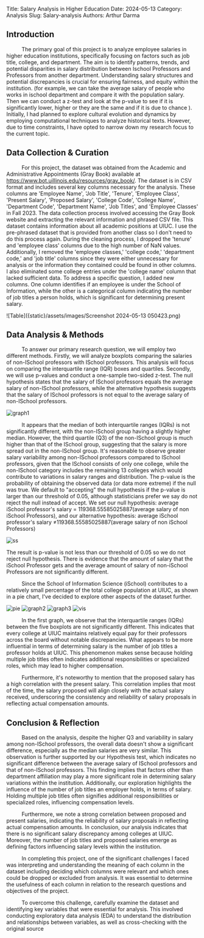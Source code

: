 Title: Salary Analysis in Higher Education
Date: 2024-05-13
Category: Analysis
Slug: Salary-analysis
Authors: Arthur Darma

## Introduction
<p style="text-indent: 40px;"> The primary goal of this project is to analyze employee salaries in higher education institutions, specifically focusing on factors such as job title, college, and department. The aim is to identify patterns, trends, and potential disparities in salary distribution between Ischool Professors and Professors from another department. Understanding salary structures and potential discrepancies is crucial for ensuring fairness, and equity within the institution. (for example, we can take the average salary of people who works in ischool department and compare it with the population salary. Then we can conduct a z-test and look at the p-value to see if it is significantly lower, higher or they are the same and if it is due to chance ). Initially, I had planned to explore cultural evolution and dynamics by employing computational techniques to analyze historical texts. However, due to time constraints, I have opted to narrow down my research focus to the current topic.</p>

## Data Collection & Curation

<p style="text-indent: 40px;">For this project, the dataset was obtained from the Academic and Administrative Appointments (Gray Book) available at <a href="https://www.bot.uillinois.edu/resources/gray_book/">https://www.bot.uillinois.edu/resources/gray_book/</a>.  The dataset is in CSV format and includes several key columns necessary for the analysis. These columns are 'Employee Name', 'Job Title', 'Tenure', 'Employee Class', 'Present Salary', 'Proposed Salary', 'College Code', 'College Name', 'Department Code', 'Department Name', 'Job Titles', and 'Employee Classes' in Fall 2023.
The data collection process involved accessing the Gray Book website and extracting the relevant information and phrased CSV file. This dataset contains information about all academic positions at UIUC. I use the pre-phrased dataset that is provided from another class so I don't need to do this process again.
During the cleaning process, I dropped the 'tenure' and 'employee class' columns due to the high number of NaN values. Additionally, I removed the 'employee classes,' 'college code,' 'department code,' and 'job title' columns since they were either unnecessary for analysis or the information they contained could be found in other columns. I also eliminated some college entries under the 'college name' column that lacked sufficient data. To address a specific question, I added new columns. One column identifies if an employee is under the School of Information, while the other is a categorical column indicating the number of job titles a person holds, which is significant for determining present salary.</p>

![Table]({static}/assets/images/Screenshot 2024-05-13 050423.png)

## Data Analysis & Methods

<p style="text-indent: 40px;">To answer our primary research question, we will employ two different methods. Firstly, we will analyze boxplots comparing the salaries of non-ISchool professors with ISchool professors. This analysis will focus on comparing the interquartile range (IQR) boxes and quartiles. Secondly, we will use p-values and conduct a one-sample two-sided z-test. The null hypothesis states that the salary of ISchool professors equals the average salary of non-ISchool professors, while the alternative hypothesis suggests that the salary of ISchool professors is not equal to the average salary of non-ISchool professors.</p>

![graph1]({static}/assets/images/salarydist.png)

<p style="text-indent: 40px;">It appears that the median of both interquartile ranges (IQRs) is not significantly different, with the non-ISchool group having a slightly higher median. However, the third quartile (Q3) of the non-ISchool group is much higher than that of the ISchool group, suggesting that the salary is more spread out in the non-ISchool group. It's reasonable to observe greater salary variability among non-ISchool professors compared to ISchool professors, given that the ISchool consists of only one college, while the non-ISchool category includes the remaining 13 colleges which would contribute to variations in salary ranges and distribution.
The p-value is the probability of obtaining the observed data (or data more extreme) if the null was true. We default to "accepting" the null hypothesis if the p-value is larger than our threshold of 0.05, although statisticians prefer we say do not reject the null instead of accept. We set our null hypothesis: average iSchool professor's salary = 119368.55585025887(average salary of non iSchool Professors), and our alternative hypothesis: average iSchool professor's salary ≠119368.55585025887(average salary of non iSchool Professors)</p>

![ss]({static}/assets/images/ss.png)

<p>The result is p-value is not less than our threshold of 0.05 so we do not reject null hypothesis. There is evidence that the amount of salary that the iSchool Professor gets and the average amount of salary of non-iSchool Professors are not significantly different.</p>


<p style="text-indent: 40px;">Since the School of Information Science (iSchool) contributes to a relatively small percentage of the total college population at UIUC, as shown in a pie chart, I've decided to explore other aspects of the dataset further.</p>

![pie]({static}/assets/images/piechart.png)
![graph2]({static}/assets/images/salarydist2.png)
![graph3]({static}/assets/images/salarydist3.png)
![vis]({static}/assets/images/visualization.png)

<p style="text-indent: 40px;"> In the first graph, we observe that the interquartile ranges (IQRs) between the five boxplots are not significantly different. This indicates that every college at UIUC maintains relatively equal pay for their professors across the board without notable discrepancies. What appears to be more influential in terms of determining salary is the number of job titles a professor holds at UIUC. This phenomenon makes sense because holding multiple job titles often indicates additional responsibilities or specialized roles, which may lead to higher compensation.</p>

<p style="text-indent: 40px;">Furthermore, it's noteworthy to mention that the proposed salary has a high correlation with the present salary. This correlation implies that most of the time, the salary proposed will align closely with the actual salary received, underscoring the consistency and reliability of salary proposals in reflecting actual compensation amounts.</p>

## Conclusion & Reflection

<p style="text-indent: 40px;">Based on the analysis, despite the higher Q3 and variability in salary among non-ISchool professors, the overall data doesn't show a significant difference, especially as the median salaries are very similar. This observation is further supported by our Hypothesis test, which indicates no significant difference between the average salary of ISchool professors and that of non-ISchool professors. This finding implies that factors other than department affiliation may play a more significant role in determining salary variations within the institution. Additionally, our exploration highlights the influence of the number of job titles an employer holds, in terms of salary. Holding multiple job titles often signifies additional responsibilities or specialized roles, influencing compensation levels.
</p>
<p style="text-indent: 40px;">Furthermore, we note a strong correlation between proposed and present salaries, indicating the reliability of salary proposals in reflecting actual compensation amounts. In conclusion, our analysis indicates that there is no significant salary discrepancy among colleges at UIUC. Moreover, the number of job titles and proposed salaries emerge as defining factors influencing salary levels within the institution.</p>

<p style="text-indent: 40px;">In completing this project, one of the significant challenges I faced was interpreting and understanding the meaning of each column in the dataset including deciding which columns were relevant and which ones could be dropped or excluded from analysis. It was essential to determine the usefulness of each column in relation to the research questions and objectives of the project.</p>

<p style="text-indent: 40px;">To overcome this challenge, carefully examine the dataset and identifying key variables that were essential for analysis. This involved conducting exploratory data analysis (EDA) to understand the distribution and relationships between variables, as well as cross-checking with the original source</p>